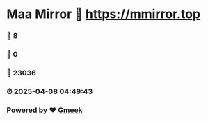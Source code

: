 # Maa Mirror :link: https://mmirror.top 
### :page_facing_up: [8](https://mmirror.top/tag.html) 
### :speech_balloon: 0 
### :hibiscus: 23036 
### :alarm_clock: 2025-04-08 04:49:43 
### Powered by :heart: [Gmeek](https://github.com/Meekdai/Gmeek)
